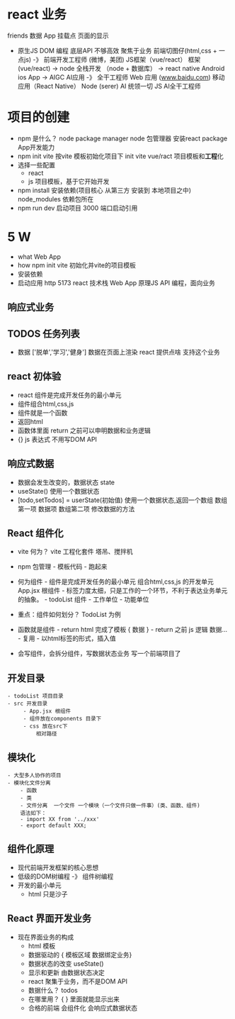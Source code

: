 # react 业务
friends 数据
App
挂载点
页面的显示
- 原生JS
  DOM 编程
  底层API 不够高效
  聚焦于业务
  前端切图仔(html,css + 一点js) -》 前端开发工程师 (微博，美团) JS框架（vue/react）
  框架(vue/react) -> node 全栈开发 （node + 数据库） -> react native Android ios App -> AIGC AI应用 -》 全干工程师 
  Web 应用 (www.baidu.com)  移动应用（React Native）
  Node (serer)  AI 统领一切 JS AI全干工程师 
# 项目的创建
- npm 是什么？ node package manager 
  node 包管理器 安装react  package App开发能力
- npm init vite
  按vite 模板初始化项目下 init 
  vite vue/ract 项目模板和**工程**化
- 选择一些配置
  - react
  - js 
  项目模板，基于它开始开发
- npm install 安装依赖(项目核心 从第三方 安装到 本地项目之中)
  node_modules 依赖包所在
- npm run dev 启动项目
  3000 端口启动引用

# 5 W
- what Web App
- how npm init vite 初始化并vite的项目模板
- 安装依赖 
- 启动应用 http 5173 react 技术栈 Web App
原理JS API 编程，面向业务  

## 响应式业务


## TODOS 任务列表
  - 数据 ['脱单','学习','健身']
   数据在页面上渲染 react 提供点啥 支持这个业务
   
## react 初体验
- react 组件是完成开发任务的最小单元
- 组件组合html,css,js 
- 组件就是一个函数
- 返回html 
- 函数体里面 return 之前可以申明数据和业务逻辑
- {} js 表达式 不用写DOM API

## 响应式数据
- 数据会发生改变的，数据状态 state
- useState() 使用一个数据状态
- [todo,setTodos] = userState(初始值) 使用一个数据状态,返回一个数组
  数组第一项 数据项
  数组第二项 修改数据的方法
  

## React 组件化

- vite 何为？ 
      vite 工程化套件  塔吊、搅拌机
- npm 包管理
      - 模板代码
      - 跑起来

- 何为组件
      - 组件是完成开发任务的最小单元
      组合html,css,js 的开发单元
      App.jsx 根组件
      - 标签力度太细，只是工作的一个环节，不利于表达业务单元的抽象。
      - todoList 组件
      - 工作单位
      - 功能单位
- 重点：组件如何划分？ TodoList 为例
- 函数就是组件
      - return html  完成了模板 { 数据 }
      - return 之前 js 逻辑 数据...
      - 复用
      - 以html标签的形式，插入值
- 会写组件，会拆分组件，写数据状态业务 写一个前端项目了



## 开发目录
    - todoList 项目目录
    - src 开发目录
         - App.jsx 根组件
         - 组件放在components 目录下
         - css 放在src下
             相对路径
## 模块化
    - 大型多人协作的项目
    - 模块化文件分离
        - 函数 
        - 类
        - 文件分离  一个文件 一个模块（一个文件只做一件事）(类、函数、组件)
        语法如下：
        - import XX from '../xxx'
        - export default XXX;

## 组件化原理
- 现代前端开发框架的核心思想
- 低级的DOM树编程 -》 组件树编程
- 开发的最小单元
    - html 只是沙子

## React 界面开发业务
- 现在界面业务的构成
    - html 模板
    - 数据驱动的 { 模板区域 数据绑定业务}   
    - 数据状态的改变 useState()
    - 显示和更新 由数据状态决定
    - react 聚集于业务，而不是DOM API
    - 数据什么？ todos 
    - 在哪里用？ { } 里面就能显示出来
    - 合格的前端 会组件化 会响应式数据状态
    